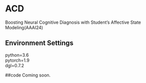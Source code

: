 # ACD
Boosting Neural Cognitive Diagnosis with Student’s Affective State Modeling(AAAI24)

## Environment Settings
python=3.6  
pytorch=1.9  
dgl=0.7.2  

##code
Coming soon.
